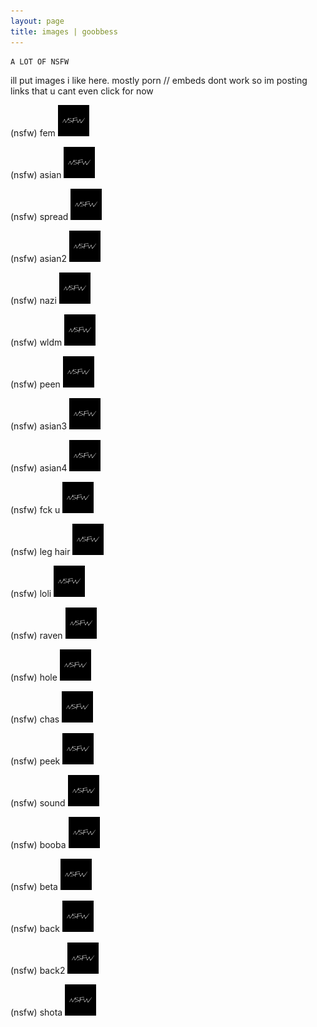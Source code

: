 ```yaml
---
layout: page
title: images | goobbess
---
```


```term
A LOT OF NSFW
```
ill put images i like here. mostly porn // embeds dont work so im posting links that u cant even click for now

(nsfw) fem 
<a href="images/sauce or eh/fem.png">
<img src="images/nsfw.png" width="50px" height="50px">
</a>

(nsfw) asian 
<a href="images/puss.jpg">
<img src="images/nsfw.png" width="50px" height="50px">
</a>
                                            
(nsfw) spread
<a href="images/pusssss.jpg">
<img src="images/nsfw.png" width="50px" height="50px">
</a>

(nsfw) asian2
<a href="images/sushi.jpg">
<img src="images/nsfw.png" width="50px" height="50px">
</a>

(nsfw) nazi 
<a href="images/hot.jpg">
<img src="images/nsfw.png" width="50px" height="50px">
</a>

(nsfw) wldm
<a href="images/wlm.jpg">
<img src="images/nsfw.png" width="50px" height="50px">
</a>

(nsfw) peen
<a href="images/peen.jpg">
<img src="images/nsfw.png" width="50px" height="50px">
</a>

(nsfw) asian3
<a href="images/omgg.jpg">
<img src="images/nsfw.png" width="50px" height="50px">
</a>

(nsfw) asian4
<a href="images/omg.jpg">
<img src="images/nsfw.png" width="50px" height="50px">
</a>

(nsfw) fck u
<a href="images/flick.jpg">
<img src="images/nsfw.png" width="50px" height="50px">
</a>

(nsfw) leg hair
<a href="images/hair.jpg">
<img src="images/nsfw.png" width="50px" height="50px">
</a>

(nsfw) loli
<a href="images/galaxy.png">
<img src="images/nsfw.png" width="50px" height="50px">
</a>

(nsfw) raven
<a href="images/guh.jpg">
<img src="images/nsfw.png" width="50px" height="50px">
</a>

(nsfw) hole
<a href="images/pussssssss.jpg">
<img src="images/nsfw.png" width="50px" height="50px">
</a>

(nsfw) chas
<a href="images/chas.jpg">
<img src="images/nsfw.png" width="50px" height="50px">
</a>

(nsfw) peek
<a href="images/pusss.jpg">
<img src="images/nsfw.png" width="50px" height="50px">
</a>

(nsfw) sound
<a href="images/sound.jpg">
<img src="images/nsfw.png" width="50px" height="50px">
</a>

(nsfw) booba
<a href="images/big.png">
<img src="images/nsfw.png" width="50px" height="50px">
</a>

(nsfw) beta
<a href="images/beta.jpg">
<img src="images/nsfw.png" width="50px" height="50px">
</a>

(nsfw) back
<a href="images/back.jpg">
<img src="images/nsfw.png" width="50px" height="50px">
</a>

(nsfw) back2
<a href="images/back2.jpg">
<img src="images/nsfw.png" width="50px" height="50px">
</a>

(nsfw) shota
<a href="images/skirt.jpg">
<img src="images/nsfw.png" width="50px" height="50px">
</a>
